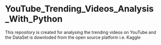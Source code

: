 # YouTube_Trending_Videos_Analysis_With_Python
This repository is created for analysing the trending videos on YouTube and the DataSet is downloded from the open source platform i.e. Kaggle
